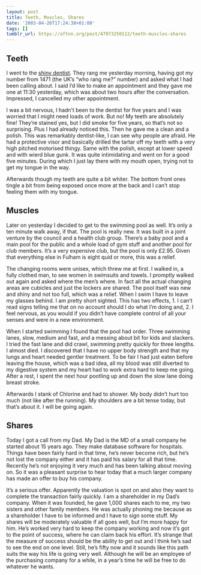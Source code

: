 ```yaml
---
layout: post
title: Teeth, Muscles, Shares
date: '2003-04-26T17:24:38+01:00'
tags: []
tumblr_url: https://aftnn.org/post/47973250112/teeth-muscles-shares
---
```

<h2>Teeth</h2>
<p>I went to the <a href="http://www.perfectsmile-dental.com/">shiny dentist</a>. They rang me yesterday morning, having got my number from 1471 (the UK&rsquo;s &ldquo;who rang me?&rdquo; number) and asked what I had been calling about. I said I&rsquo;d like to make an appointment and they gave me one at 11:30 yesterday, which was about two hours after the conversation. Impressed, I cancelled my other appointment.</p>
<p>I was a bit nervous, I hadn&rsquo;t been to the dentist for five years and I was worried that I might need loads of work. But no! My teeth are absolutely fine! They&rsquo;re stained yes, but I did smoke for five years, so that&rsquo;s not so surprising. Plus I had already noticed this. Then he gave me a clean and a polish. This was remarkably dentist-like, I can see why people are afraid. He had a protective visor and basically drilled the tartar off my teeth with a very high pitched motorised thingy. Same with the polish, except at lower speed and with wierd blue gunk. It was quite intimidating and went on for a good five minutes. During which I just lay there with my mouth open, trying not to get my tongue in the way.</p>
<p>Afterwards though my teeth are quite a bit whiter. The bottom front ones tingle a bit from being exposed once more at the back and I can&rsquo;t stop feeling them with my tongue.</p>

<h2>Muscles</h2>
<p>Later on yesterday I decided to get to the swimming pool as well. It&rsquo;s only a ten minute walk away, if that. The pool is really new. It was built in a joint venture by the council and a health club group. There&rsquo;s a baby pool and a main pool for the public and a whole load of gym stuff and another pool for club members. It&rsquo;s a very expensive club, but the pool is only £2.95. Given that everything else in Fulham is eight quid or more, this was a relief.</p>
<p>The changing rooms were unisex, which threw me at first. I walked in, a fully clothed man, to see women in swimsuits and towels. I promptly walked out again and asked where the men&rsquo;s where. In fact all the actual changing areas are cubicles and just the lockers are shared. The pool itself was new and shiny and not too full, which was a relief. When I swim I have to leave my glasses behind. I am pretty short sighted. This has two effects, 1. I can&rsquo;t read signs telling me that on no account should I do what I&rsquo;m doing and, 2. I feel nervous, as you would if you didn&rsquo;t have complete control of all your senses and were in a new environment.</p>
<p>When I started swimming I found that the pool had order. Three swimming lanes, slow, medium and fast, and a messing about bit for kids and slackers. I tried the fast lane and did crawl, swimming pretty quickly for three lengths. I almost died. I discovered that I have no upper body strength and that my lungs and heart needed gentler treatment. To be fair I had just eaten before leaving the house, which was a bad idea, all my blood was still diverted to my digestive system and my heart had to work extra hard to keep me going. After a rest, I spent the next hour pootling up and down the slow lane doing breast stroke.</p>
<p>Afterwards I stank of Chlorine and had to shower. My body didn&rsquo;t hurt too much (not like after the running). My shoulders are a bit tense today, but that&rsquo;s about it. I will be going again.</p>
<h2>Shares</h2>
<p>Today I got a call from my Dad. My Dad is the MD of a small company he started about 15 years ago. They make database software for hospitals. Things have been fairly hard in that time, he&rsquo;s never become rich, but he&rsquo;s not lost the company either and it has paid his salary for all that time. Recently he&rsquo;s not enjoying it very much and has been talking about moving on. So it was a pleasant surprise to hear today that a much larger company has made an offer to buy his company.</p>
<p>It&rsquo;s a serious offer. Apparently the valuation is spot on and also they want to complete the transaction fairly quickly. I am a shareholder in my Dad&rsquo;s company. When it was founded, he gave 1,000 shares each to me, my two sisters and other family members. He was actually phoning me because as a shareholder I have to be informed and I have to sign some stuff. My shares will be moderately valuable if all goes well, but I&rsquo;m more happy for him. He&rsquo;s worked very hard to keep the company working and now it&rsquo;s got to the point of success, where he can claim back his effort. It&rsquo;s strange that the measure of success should be the ability to get out and I think he&rsquo;s sad to see the end on one level. Still, he&rsquo;s fifty now and it sounds like this path suits the way his life is going very well. Although he will be an employee of the purchasing company for a while, in a year&rsquo;s time he will be free to do whatever he wants.</p>
